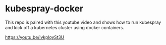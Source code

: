 # kubespray-docker

This repo is paired with this youtube video and shows how to run kubespray and kick off a kubernetes cluster using docker containers.

https://youtu.be/lvkpIoySt3U